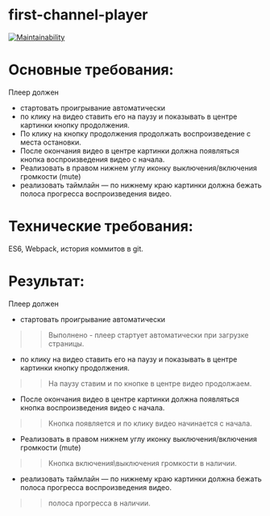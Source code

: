 # first-channel-player

[![Maintainability](https://api.codeclimate.com/v1/badges/69da10c35487c25c0f35/maintainability)](https://codeclimate.com/github/Poletay/first-channel-player/maintainability)

# Основные требования:
Плеер должен
* стартовать проигрывание автоматически
* по клику на видео ставить его на паузу  и показывать в центре картинки кнопку продолжения.
* По клику на кнопку продолжения продолжать воспроизведение с места остановки.
* После окончания видео в центре картинки должна появляться кнопка воспроизведения видео с начала.
* Реализовать в правом нижнем углу иконку выключения/включения громкости (mute)
* реализовать таймлайн — по нижнему краю картинки должна бежать полоса прогресса воспроизведения видео.

# Технические требования:
ES6, Webpack, история коммитов в git.

# Результат:
Плеер должен
* стартовать проигрывание автоматически
>> Выполнено - плеер стартует автоматически при загрузке страницы.

* по клику на видео ставить его на паузу  и показывать в центре картинки кнопку продолжения.
>> На паузу ставим и по кнопке в центре видео продолжаем.

* После окончания видео в центре картинки должна появляться кнопка воспроизведения видео с начала.
>> Кнопка появляется и по клику видео начинается с начала.

* Реализовать в правом нижнем углу иконку выключения/включения громкости (mute)
>> Кнопка включения\выключения громкости в наличии.

* реализовать таймлайн — по нижнему краю картинки должна бежать полоса прогресса воспроизведения видео.
>> полоса прогресса в наличии.

# 